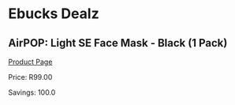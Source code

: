 
# Ebucks Dealz
## AirPOP: Light SE Face Mask - Black (1 Pack)
[Product Page](https://www.ebucks.com/web/shop/productSelected.do?prodId=1065712792&catId=1158500262)

Price: R99.00

Savings: 100.0


	